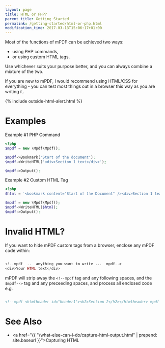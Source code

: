 ```yaml
---
layout: page
title: HTML or PHP?
parent_title: Getting Started
permalink: /getting-started/html-or-php.html
modification_time: 2017-03-13T15:06:17+01:00
---
```


Most of the functions of mPDF can be achieved two ways: 
 * using PHP commands, 
 * or using custom HTML tags. 

Use whichever suits your purpose better, and you can always combine a mixture of the two.

If you are new to mPDF, I would recommend using HTML/CSS for everything - you can test most things out in a browser
this way as you are writing it.

{% include outside-html-alert.html %}

# Examples

Example #1 PHP Command

```php
<?php
$mpdf = new \Mpdf\Mpdf();

$mpdf->Bookmark('Start of the document');
$mpdf->WriteHTML('<div>Section 1 text</div>');

$mpdf->Output();

```

Example #2 Custom HTML Tag

```php
<?php
$html = '<bookmark content="Start of the Document" /><div>Section 1 text</div>';

$mpdf = new \Mpdf\Mpdf();
$mpdf->WriteHTML($html);
$mpdf->Output();

```

# Invalid HTML?

If you want to hide mPDF custom tags from a browser, enclose any mPDF code within:

```php

<!--mpdf  ..  anything you want to write ...  mpdf-->
<div>Your HTML text</div>

```

mPDF will strip away the `<!--mpdf` tag and any following spaces, and the `$mpdf-->` tag and any preceeding spaces,
and process all enclosed code e.g.

```html

<!--mpdf <htmlheader id="header1"><h2>Section 2</h2></htmlheader> mpdf-->

```

# See Also

* <a href="{{ "/what-else-can-i-do/capture-html-output.html" | prepend: site.baseurl }}">Capturing HTML</a>

